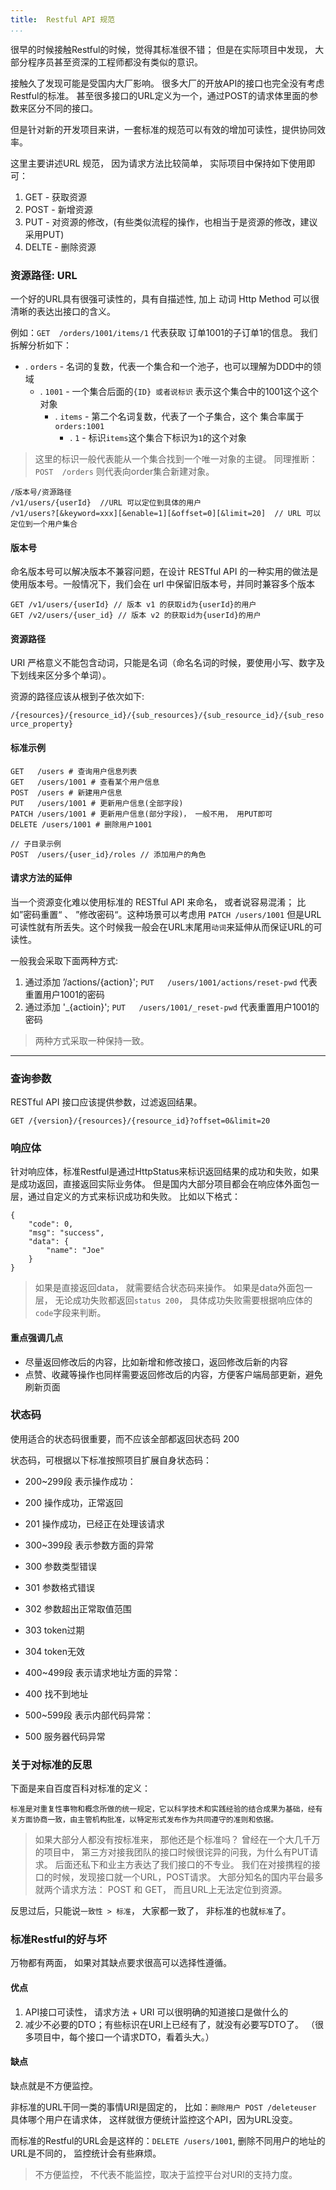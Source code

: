 ```yaml
---
title:  Restful API 规范
...
```


很早的时候接触Restful的时候，觉得其标准很不错； 但是在实际项目中发现， 大部分程序员甚至资深的工程师都没有类似的意识。 

接触久了发现可能是受国内大厂影响。 很多大厂的开放API的接口也完全没有考虑Restful的标准。 甚至很多接口的URL定义为一个，通过POST的请求体里面的参数来区分不同的接口。

但是针对新的开发项目来讲，一套标准的规范可以有效的增加可读性，提供协同效率。

这里主要讲述URL 规范， 因为请求方法比较简单， 实际项目中保持如下使用即可：
1. GET -  获取资源
2. POST - 新增资源
3. PUT - 对资源的修改，(有些类似流程的操作，也相当于是资源的修改，建议采用PUT)
4. DELTE - 删除资源

### 资源路径: URL
一个好的URL具有很强可读性的，具有自描述性, 加上 动词 Http Method 可以很清晰的表达出接口的含义。

例如：`GET  /orders/1001/items/1` 代表获取 订单1001的子订单1的信息。  我们拆解分析如下：

* . `orders` - 名词的复数，代表一个集合和一个池子，也可以理解为DDD中的领域
	* . `1001` - 一个集合后面的`{ID} 或者说标识` 表示这个集合中的1001这个这个对象
		* . `items` - 第二个名词复数，代表了一个子集合，这个 集合率属于 `orders:1001`
			* . `1` - 标识`items`这个集合下标识为`1`的这个对象


> 这里的标识一般代表能从一个集合找到一个唯一对象的主键。 同理推断：`POST  /orders` 则代表向order集合新建对象。


```
/版本号/资源路径
/v1/users/{userId}  //URL 可以定位到具体的用户
/v1/users?[&keyword=xxx][&enable=1][&offset=0][&limit=20]  // URL 可以定位到一个用户集合
```

#### 版本号
命名版本号可以解决版本不兼容问题，在设计 RESTful API 的一种实用的做法是使用版本号。一般情况下，我们会在 url 中保留旧版本号，并同时兼容多个版本

```
GET /v1/users/{userId} // 版本 v1 的获取id为{userId}的用户
GET /v2/users/{user_id} // 版本 v2 的获取id为{userId}的用户
```
#### 资源路径
URI 严格意义不能包含动词，只能是名词（命名名词的时候，要使用小写、数字及下划线来区分多个单词）。

资源的路径应该从根到子依次如下:

`/{resources}/{resource_id}/{sub_resources}/{sub_resource_id}/{sub_resource_property}`

#### 标准示例
```
GET   /users # 查询用户信息列表
GET   /users/1001 # 查看某个用户信息
POST  /users # 新建用户信息
PUT   /users/1001 # 更新用户信息(全部字段)
PATCH /users/1001 # 更新用户信息(部分字段)， 一般不用， 用PUT即可
DELETE /users/1001 # 删除用户1001

// 子目录示例
POST  /users/{user_id}/roles // 添加用户的角色
```

#### 请求方法的延伸
当一个资源变化难以使用标准的 RESTful API 来命名， 或者说容易混淆； 比如”密码重置“ 、 ”修改密码“。这种场景可以考虑用 `PATCH /users/1001` 但是URL可读性就有所丢失。这个时候我一般会在URL末尾用`动词`来延伸从而保证URL的可读性。 

一般我会采取下面两种方式:
1. 通过添加 ’/actions/{action}';   `PUT   /users/1001/actions/reset-pwd` 代表重置用户1001的密码
2. 通过添加 '_{actioin}'; `PUT   /users/1001/_reset-pwd` 代表重置用户1001的密码

> 两种方式采取一种保持一致。 

-----

### 查询参数
RESTful API 接口应该提供参数，过滤返回结果。

`GET /{version}/{resources}/{resource_id}?offset=0&limit=20   `

### 响应体

针对响应体，标准Restful是通过HttpStatus来标识返回结果的成功和失败，如果是成功返回，直接返回实际业务体。 但是国内大部分项目都会在响应体外面包一层，通过自定义的方式来标识成功和失败。 
比如以下格式：

```
{
	"code": 0,
	"msg": "success",
	"data": {
		"name": "Joe"
	}
}
```

> 如果是直接返回data， 就需要结合状态码来操作。 如果是data外面包一层， 无论成功失败都返回`status 200`， 具体成功失败需要根据响应体的`code`字段来判断。

#### 重点强调几点
* 尽量返回修改后的内容，比如新增和修改接口，返回修改后新的内容
* 点赞、收藏等操作也同样需要返回修改后的内容，方便客户端局部更新，避免刷新页面



### 状态码
使用适合的状态码很重要，而不应该全部都返回状态码 200

状态码，可根据以下标准按照项目扩展自身状态码：

* 200~299段 表示操作成功：

* 200 操作成功，正常返回
 
* 201 操作成功，已经正在处理该请求
 
* 300~399段 表示参数方面的异常
 
* 300 参数类型错误
 
* 301 参数格式错误
 
* 302 参数超出正常取值范围
 
* 303 token过期
 
* 304 token无效
 
* 400~499段 表示请求地址方面的异常：
 
* 400 找不到地址
 
* 500~599段 表示内部代码异常：
 
* 500 服务器代码异常


### 关于对标准的反思

下面是来自百度百科对标准的定义： 
```
标准是对重复性事物和概念所做的统一规定，它以科学技术和实践经验的结合成果为基础，经有关方面协商一致，由主管机构批准，以特定形式发布作为共同遵守的准则和依据。
```

> 如果大部分人都没有按标准来， 那他还是个标准吗？ 曾经在一个大几千万的项目中， 第三方对接我团队的接口时候很诧异的问我，为什么有PUT请求。  后面还私下和业主方表达了我们接口的不专业。  我们在对接携程的接口的时候，发现接口就一个URL，POST请求。 大部分知名的国内平台最多就两个请求方法： POST 和 GET， 而且URL上无法定位到资源。 

反思过后，只能说`一致性 > 标准`，  大家都一致了， 非标准的也就`标准`了。 

### 标准Restful的好与坏
万物都有两面， 如果对其缺点要求很高可以选择性遵循。 

#### 优点
1. API接口可读性， 请求方法 + URI 可以很明确的知道接口是做什么的
2. 减少不必要的DTO；有些标识在URI上已经有了，就没有必要写DTO了。 （很多项目中，每个接口一个请求DTO，看着头大。）

#### 缺点
缺点就是不方便监控。 

非标准的URL干同一类的事情URI是固定的， 比如：`删除用户 POST /deleteuser` 具体哪个用户在请求体， 这样就很方便统计监控这个API，因为URL没变。 

而标准的Restful的URL会是这样的：`DELETE /users/1001`,  删除不同用户的地址的URL是不同的， 监控统计会有些麻烦。 

> 不方便监控， 不代表不能监控，取决于监控平台对URI的支持力度。


